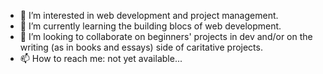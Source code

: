 - 👀 I’m interested in web development and project management.
- 🌱 I’m currently learning the building blocs of web development.
- 💞️ I’m looking to collaborate on beginners' projects in dev and/or on the writing (as in books and essays) side of caritative projects.
- 📫 How to reach me: not yet available...

<!---
Halden-Aratro/Halden-Aratro is a ✨ special ✨ repository because its `README.md` (this file) appears on your GitHub profile.
You can click the Preview link to take a look at your changes.
--->
